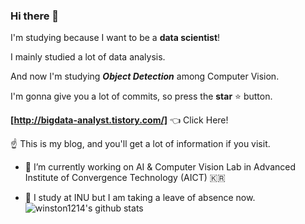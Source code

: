### Hi there 👋 

I'm studying because I want to be a **data scientist**! 

I mainly studied a lot of data analysis.

And now I'm studying ***Object Detection*** among Computer Vision.

I'm gonna give you a lot of commits, so press the **star** :star: button.

**[http://bigdata-analyst.tistory.com/]**  :point_left: Click Here! 

:point_up: 
This is my blog, and you'll get a lot of information if you visit.


- 🔭 I’m currently working on AI & Computer Vision Lab in Advanced Institute of Convergence Technology (AICT) :kr:

- :school: I study at INU but I am taking a leave of absence now.
![winston1214's github stats](https://github-readme-stats.vercel.app/api?username=winston1214&show_icons=true)

